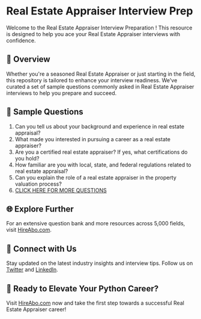 # Real Estate Appraiser Interview Prep

Welcome to the Real Estate Appraiser Interview Preparation ! This resource is designed to help you ace your Real Estate Appraiser interviews with confidence.

## 🚀 Overview

Whether you're a seasoned Real Estate Appraiser or just starting in the field, this repository is tailored to enhance your interview readiness. We've curated a set of sample questions commonly asked in Real Estate Appraiser interviews to help you prepare and succeed.

## 📝 Sample Questions

1. Can you tell us about your background and experience in real estate appraisal?
2. What made you interested in pursuing a career as a real estate appraiser?
3. Are you a certified real estate appraiser? If yes, what certifications do you hold?
4. How familiar are you with local, state, and federal regulations related to real estate appraisal?
5. Can you explain the role of a real estate appraiser in the property valuation process?
6. [CLICK HERE FOR MORE QUESTIONS](https://hireabo.com/job/21_2_0/Real%20Estate%20Appraiser)

## 🌐 Explore Further

For an extensive question bank and more resources across 5,000 fields, visit [HireAbo.com](https://www.hireabo.com).

## 📱 Connect with Us

Stay updated on the latest industry insights and interview tips. Follow us on [Twitter](https://twitter.com/hireabo) and [LinkedIn](https://www.linkedin.com/in/hire-abo-3609972a8/).

## 🚀 Ready to Elevate Your Python Career?

Visit [HireAbo.com](https://www.hireabo.com) now and take the first step towards a successful Real Estate Appraiser career!